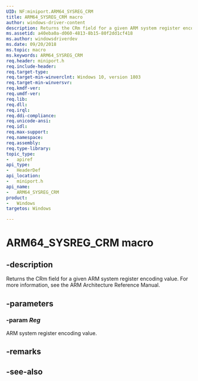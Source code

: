 ```yaml
---
UID: NF:miniport.ARM64_SYSREG_CRM
title: ARM64_SYSREG_CRM macro
author: windows-driver-content
description: Returns the CRm field for a given ARM system register encoding value. For more information, see the ARM Architecture Reference Manual.
ms.assetid: a40eba0a-d060-4813-8b15-80f2dd1cf418
ms.author: windowsdriverdev
ms.date: 09/20/2018
ms.topic: macro
ms.keywords: ARM64_SYSREG_CRM
req.header: miniport.h
req.include-header:
req.target-type:
req.target-min-winverclnt: Windows 10, version 1803
req.target-min-winversvr:
req.kmdf-ver:
req.umdf-ver:
req.lib:
req.dll:
req.irql: 
req.ddi-compliance:
req.unicode-ansi:
req.idl:
req.max-support:
req.namespace:
req.assembly:
req.type-library: 
topic_type: 
-	apiref
api_type: 
-	HeaderDef
api_location: 
-	miniport.h
api_name: 
-	ARM64_SYSREG_CRM
product:
-	Windows
targetos: Windows

---
```


# ARM64_SYSREG_CRM macro


## -description

Returns the CRm field for a given ARM system register encoding value. For more information, see the ARM Architecture Reference Manual.

## -parameters

### -param _Reg_
ARM system register encoding value. 


## -remarks

## -see-also